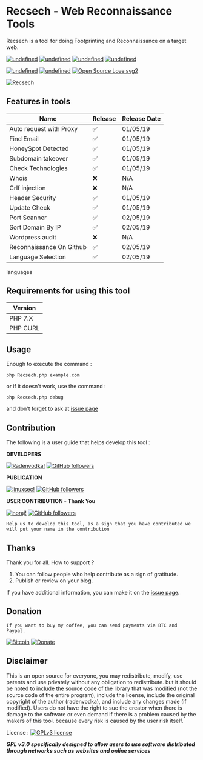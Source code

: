 # Recsech - Web Reconnaissance Tools

Recsech is a tool for doing Footprinting and Reconnaissance on a target web.

[![undefined](https://img.shields.io/github/release/radenvodka/Recsech.svg)](https://github.com/radenvodka/Recsech/releases/latest)
[![undefined](https://img.shields.io/github/last-commit/radenvodka/Recsech.svg)](https://github.com/radenvodka)
[![undefined](https://img.shields.io/github/languages/top/radenvodka/Recsech.svg)](https://github.com/radenvodka)
[![undefined](https://img.shields.io/github/contributors/radenvodka/recsech.svg)](https://github.com/radenvodka/Recsech/graphs/contributors)


[![undefined](https://badgen.net/badge//Windows/blue?icon=windows)](https://github.com/radenvodka/Recsech/issues/3) [![undefined](https://badgen.net/badge//Linux64/orange?icon=terminal)](https://github.com/radenvodka/Recsech/releases)
[![Open Source Love svg2](https://badges.frapsoft.com/os/v2/open-source.svg?v=103)](https://github.com/ellerbrock/open-source-badges/)

![Recsech](https://github.com/radenvodka/Recsech/raw/master/Recsechv1.4.PNG)


## Features in tools

| Name                      | Release            | Release Date |
|---------------------------|--------------------|--------------|
| Auto request with Proxy   | :white_check_mark: | 01/05/19     |
| Find Email                | :white_check_mark: | 01/05/19     |
| HoneySpot Detected        | :white_check_mark: | 01/05/19     |
| Subdomain takeover        | :white_check_mark: | 01/05/19     |
| Check Technologies        | :white_check_mark: | 01/05/19     |
| Whois                     | :x:                | N/A          |
| Crlf injection            | :x:                | N/A          |
| Header Security           | :white_check_mark: | 01/05/19     |
| Update Check              | :white_check_mark: | 01/05/19     |
| Port Scanner              | :white_check_mark: | 02/05/19     |
| Sort Domain By IP         | :white_check_mark: | 02/05/19     |
| Wordpress audit           | :x:                | N/A          |
| Reconnaissance On Github  | :white_check_mark: | 02/05/19     |
| Language Selection        | :white_check_mark: | 02/05/19     |

languages
## Requirements for using this tool

| Version  |
|----------|
| PHP 7.X  |
| PHP CURL |


Usage
----

Enough to execute the command :

    php Recsech.php example.com

or if it doesn't work, use the command : 
    
    php Recsech.php debug

and don't forget to ask at [issue page](https://github.com/radenvodka/Recsech/issues)

## Contribution

The following is a user guide that helps develop this tool : 

**DEVELOPERS**

[![Radenvodka!](https://img.shields.io/badge/Radenvodka-DEVELOPERS-blueviolet.svg)](https://github.com/radenvodka)
[![GitHub followers](https://img.shields.io/github/followers/radenvodka.svg?style=social&label=Follow&maxAge=2592000)](https://github.com/radenvodka?tab=followers)


**PUBLICATION**

[![linuxsec!](https://img.shields.io/badge/LinuxSec-PUBLICATION%20MEDIA-RED.svg)](https://github.com/linuxsec)
[![GitHub followers](https://img.shields.io/github/followers/linuxsec.svg?style=social&label=Follow&maxAge=2592000)](https://github.com/linuxsec?tab=followers)


**USER CONTRIBUTION - Thank You**

[![noraj!](https://img.shields.io/badge/Noraj-CONTRIBUTION-blue.svg)](https://github.com/Noraj)
[![GitHub followers](https://img.shields.io/github/followers/Noraj.svg?style=social&label=Follow&maxAge=2592000)](https://github.com/Noraj?tab=followers)



    Help us to develop this tool, as a sign that you have contributed we will put your name in the contribution

## Thanks

Thank you for all.  How to support ?

1. You can follow people who help contribute as a sign of gratitude.
2. Publish or review on your blog. 

If you have additional information, you can make it on the [issue page](https://github.com/radenvodka/Recsech/issues).

## Donation 

    If you want to buy my coffee, you can send payments via BTC and Paypal.

[![Bitcoin](https://img.balancebadge.io/btc/14MjRX4476hh8gwFNCj6GCAsSQuj42qUVf.svg)](https://www.blockchain.com/btc/address/14MjRX4476hh8gwFNCj6GCAsSQuj42qUVf)
[![Donate](https://img.shields.io/badge/Donate-PayPal-green.svg)](https://paypal.me/radenvodka)

## Disclaimer

This is an open source for everyone, you may redistribute, modify, use patents and use privately without any obligation to redistribute. but it should be noted to include the source code of the library that was modified (not the source code of the entire program), include the license, include the original copyright of the author (radenvodka), and include any changes made (if modified). Users do not have the right to sue the creator when there is damage to the software or even demand if there is a problem caused by the makers of this tool. because every risk is caused by the user risk itself.


License : [![GPLv3 license](https://img.shields.io/badge/License-GPLv3-blue.svg)](http://perso.crans.org/besson/LICENSE.html)

***GPL v3.0 specifically designed to allow users to use software distributed through networks such as websites and online services***
